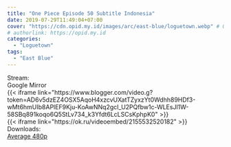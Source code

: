 ```yaml
---
title: "One Piece Episode 50 Subtitle Indonesia"
date: 2019-07-29T11:49:04+07:00
cover: "https://cdn.opid.my.id/images/arc/east-blue/loguetown.webp" # Optional, cover
# authorlink: https://opid.my.id
categories:
  - "Loguetown"
tags:
  - "East Blue"
---
```

<div class="ui menu violet borderless inverted">
  <div class="header item active">
        Stream:
    </div>
  <a class="active item" data-tab="google">
    <i class="google drive icon"></i> Google
  </a>
  <a class="item nounderline" data-tab="mirror">
    <i class="odnoklassniki icon"></i> Mirror
  </a>
</div>
<div class="ui bottom attached tab segment active" style="border:0 !important;" data-tab="google">
{{< iframe link="https://www.blogger.com/video.g?token=AD6v5dzEZ4OSX5AqoH4xzcvUXatTZyxzYt0Wdhh89HDf3-wMt6hmUIb8APlEF9Kju-KoAwNNq2gcI_U2PQfbw1c-WLEsJl1W-58SBq891koqo6Q5StLv734_k3Yfdt6LcLSCsKphpK0" >}}
</div>
<div class="ui bottom attached tab segment" style="border:0 !important;" data-tab="mirror">
{{< iframe link="https://ok.ru/videoembed/2155532520182" >}}
</div>
<div class="ui menu violet borderless inverted">
  <div class="header item active">
        Downloads:
    </div>
  <a class="item nounderline" href="https://ouo.io/uN2Ijkw" target="_blank" rel="dofollow"><i class="google drive icon"></i>
    Average 480p</a>
</div>